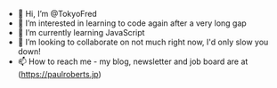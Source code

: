 - 👋 Hi, I’m @TokyoFred
- 👀 I’m interested in learning to code again after a very long gap
- 🌱 I’m currently learning JavaScript
- 💞️ I’m looking to collaborate on not much right now, I'd only slow you down!
- 📫 How to reach me - my blog, newsletter and job board are at (https://paulroberts.jp)

<!---
TokyoFred/TokyoFred is a ✨ special ✨ repository because its `README.md` (this file) appears on your GitHub profile.
You can click the Preview link to take a look at your changes.
--->
